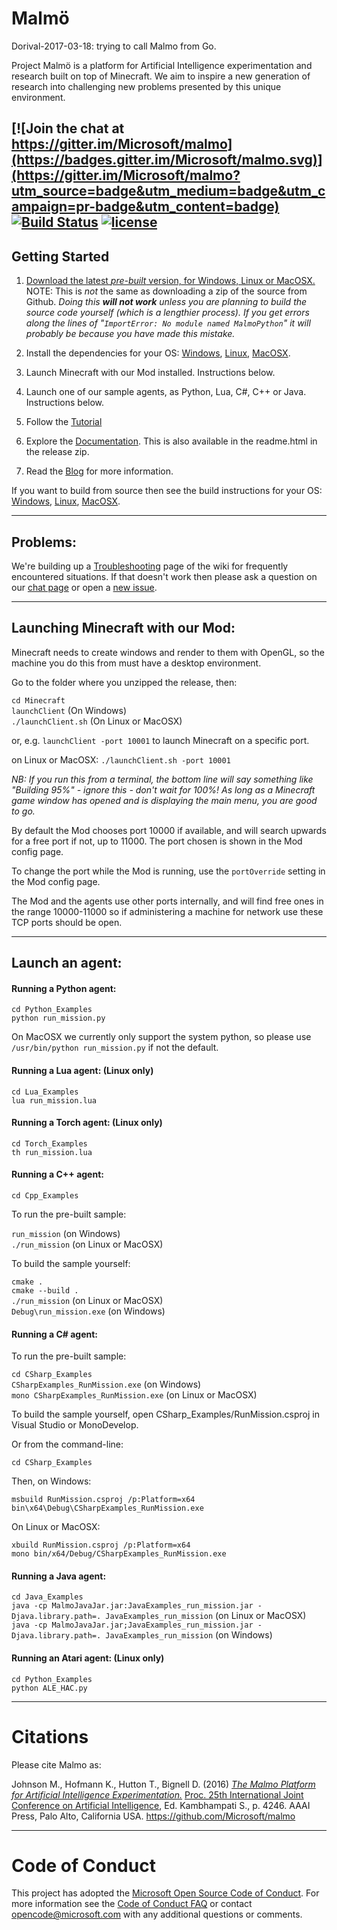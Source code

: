 # Malmö #

Dorival-2017-03-18: trying to call Malmo from Go.

Project Malmö is a platform for Artificial Intelligence experimentation and research built on top of Minecraft. We aim to inspire a new generation of research into challenging new problems presented by this unique environment.

[![Join the chat at https://gitter.im/Microsoft/malmo](https://badges.gitter.im/Microsoft/malmo.svg)](https://gitter.im/Microsoft/malmo?utm_source=badge&utm_medium=badge&utm_campaign=pr-badge&utm_content=badge) [![Build Status](https://travis-ci.org/Microsoft/malmo.svg?branch=master)](https://travis-ci.org/Microsoft/malmo) [![license](https://img.shields.io/github/license/mashape/apistatus.svg?maxAge=2592000)](https://github.com/Microsoft/malmo/blob/master/LICENSE.txt)
----
    
## Getting Started ##

1. [Download the latest *pre-built* version, for Windows, Linux or MacOSX.](https://github.com/Microsoft/malmo/releases)   
      NOTE: This is _not_ the same as downloading a zip of the source from Github. _Doing this **will not work** unless you are planning to build the source code yourself (which is a lengthier process). If you get errors along the lines of "`ImportError: No module named MalmoPython`" it will probably be because you have made this mistake._

2. Install the dependencies for your OS: [Windows](doc/install_windows.md), [Linux](doc/install_linux.md), [MacOSX](doc/install_macosx.md).

3. Launch Minecraft with our Mod installed. Instructions below.

4. Launch one of our sample agents, as Python, Lua, C#, C++ or Java. Instructions below.

5. Follow the [Tutorial](https://github.com/Microsoft/malmo/blob/master/Malmo/samples/Python_examples/Tutorial.pdf) 

6. Explore the [Documentation](http://microsoft.github.io/malmo/). This is also available in the readme.html in the release zip.

7. Read the [Blog](http://microsoft.github.io/malmo/blog) for more information.

If you want to build from source then see the build instructions for your OS: [Windows](doc/build_windows.md), [Linux](doc/build_linux.md), [MacOSX](doc/build_macosx.md).

----

## Problems: ##

We're building up a [Troubleshooting](https://github.com/Microsoft/malmo/wiki/Troubleshooting) page of the wiki for frequently encountered situations. If that doesn't work then please ask a question on our [chat page](https://gitter.im/Microsoft/malmo) or open a [new issue](https://github.com/Microsoft/malmo/issues/new).

----

## Launching Minecraft with our Mod: ##

Minecraft needs to create windows and render to them with OpenGL, so the machine you do this from must have a desktop environment.

Go to the folder where you unzipped the release, then:

`cd Minecraft`  
`launchClient` (On Windows)  
`./launchClient.sh` (On Linux or MacOSX)

or, e.g. `launchClient -port 10001` to launch Minecraft on a specific port.

on Linux or MacOSX: `./launchClient.sh -port 10001`

*NB: If you run this from a terminal, the bottom line will say something like "Building 95%" - ignore this - don't wait for 100%! As long as a Minecraft game window has opened and is displaying the main menu, you are good to go.*

By default the Mod chooses port 10000 if available, and will search upwards for a free port if not, up to 11000.
The port chosen is shown in the Mod config page.

To change the port while the Mod is running, use the `portOverride` setting in the Mod config page.

The Mod and the agents use other ports internally, and will find free ones in the range 10000-11000 so if administering
a machine for network use these TCP ports should be open.

----

## Launch an agent: ##

#### Running a Python agent: ####

```
cd Python_Examples
python run_mission.py
```

On MacOSX we currently only support the system python, so please use `/usr/bin/python run_mission.py` if not the default. 

#### Running a Lua agent: (Linux only) ####

```
cd Lua_Examples
lua run_mission.lua
```

#### Running a Torch agent: (Linux only) ####

```
cd Torch_Examples
th run_mission.lua
```

#### Running a C++ agent: ####

`cd Cpp_Examples`

To run the pre-built sample:

`run_mission` (on Windows)  
`./run_mission` (on Linux or MacOSX)

To build the sample yourself:

`cmake .`  
`cmake --build .`  
`./run_mission` (on Linux or MacOSX)  
`Debug\run_mission.exe` (on Windows)

#### Running a C# agent: ####

To run the pre-built sample:

`cd CSharp_Examples`  
`CSharpExamples_RunMission.exe` (on Windows)  
`mono CSharpExamples_RunMission.exe` (on Linux or MacOSX)

To build the sample yourself, open CSharp_Examples/RunMission.csproj in Visual Studio or MonoDevelop.

Or from the command-line:

`cd CSharp_Examples`

Then, on Windows:  
```
msbuild RunMission.csproj /p:Platform=x64
bin\x64\Debug\CSharpExamples_RunMission.exe
```

On Linux or MacOSX:  
```
xbuild RunMission.csproj /p:Platform=x64
mono bin/x64/Debug/CSharpExamples_RunMission.exe
```

#### Running a Java agent: ####

`cd Java_Examples`  
`java -cp MalmoJavaJar.jar:JavaExamples_run_mission.jar -Djava.library.path=. JavaExamples_run_mission` (on Linux or MacOSX)  
`java -cp MalmoJavaJar.jar;JavaExamples_run_mission.jar -Djava.library.path=. JavaExamples_run_mission` (on Windows)

#### Running an Atari agent: (Linux only) ####

```
cd Python_Examples
python ALE_HAC.py
```

----

# Citations #

Please cite Malmo as:

Johnson M., Hofmann K., Hutton T., Bignell D. (2016) [_The Malmo Platform for Artificial Intelligence Experimentation._](http://www.ijcai.org/Proceedings/16/Papers/643.pdf) [Proc. 25th International Joint Conference on Artificial Intelligence](http://www.ijcai.org/Proceedings/2016), Ed. Kambhampati S., p. 4246. AAAI Press, Palo Alto, California USA. https://github.com/Microsoft/malmo

----

# Code of Conduct #

This project has adopted the [Microsoft Open Source Code of Conduct](https://opensource.microsoft.com/codeofconduct/). For more information see the [Code of Conduct FAQ](https://opensource.microsoft.com/codeofconduct/faq/) or contact [opencode@microsoft.com](mailto:opencode@microsoft.com) with any additional questions or comments.
